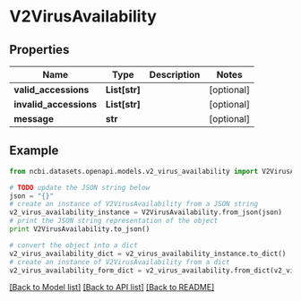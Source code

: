 # V2VirusAvailability


## Properties

Name | Type | Description | Notes
------------ | ------------- | ------------- | -------------
**valid_accessions** | **List[str]** |  | [optional] 
**invalid_accessions** | **List[str]** |  | [optional] 
**message** | **str** |  | [optional] 

## Example

```python
from ncbi.datasets.openapi.models.v2_virus_availability import V2VirusAvailability

# TODO update the JSON string below
json = "{}"
# create an instance of V2VirusAvailability from a JSON string
v2_virus_availability_instance = V2VirusAvailability.from_json(json)
# print the JSON string representation of the object
print V2VirusAvailability.to_json()

# convert the object into a dict
v2_virus_availability_dict = v2_virus_availability_instance.to_dict()
# create an instance of V2VirusAvailability from a dict
v2_virus_availability_form_dict = v2_virus_availability.from_dict(v2_virus_availability_dict)
```
[[Back to Model list]](../README.md#documentation-for-models) [[Back to API list]](../README.md#documentation-for-api-endpoints) [[Back to README]](../README.md)


